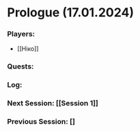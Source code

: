 # Prologue (17.01.2024)

### Players:
- [[Ніко]]

### Quests:

### Log:

### Next Session: [[Session 1]]
### Previous Session: []